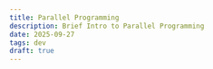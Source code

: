 ```yaml
---
title: Parallel Programming
description: Brief Intro to Parallel Programming
date: 2025-09-27
tags: dev
draft: true
---
```

